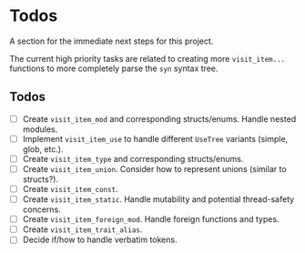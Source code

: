 # Todos

A section for the immediate next steps for this project.

The current high priority tasks are related to creating more `visit_item...`
functions to more completely parse the `syn` syntax tree.

## Todos

- [ ] Create `visit_item_mod` and corresponding structs/enums. Handle nested modules.
- [ ] Implement `visit_item_use` to handle different `UseTree` variants (simple, glob, etc.).
- [ ] Create `visit_item_type` and corresponding structs/enums.
- [ ] Create `visit_item_union`. Consider how to represent unions (similar to structs?).
- [ ] Create `visit_item_const`.
- [ ] Create `visit_item_static`. Handle mutability and potential thread-safety concerns.
- [ ] Create `visit_item_foreign_mod`. Handle foreign functions and types.
- [ ] Create `visit_item_trait_alias`.
- [ ] Decide if/how to handle verbatim tokens.
